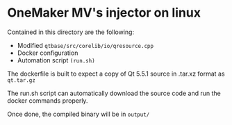 # OneMaker MV's injector on linux
Contained in this directory are the following:
- Modified `qtbase/src/corelib/io/qresource.cpp`
- Docker configuration
- Automation script `(run.sh)`

The dockerfile is built to expect a copy of Qt 5.5.1 source in .tar.xz format as `qt.tar.gz`

The run.sh script can automatically download the source code and run the docker commands properly.

Once done, the compiled binary will be in `output/`